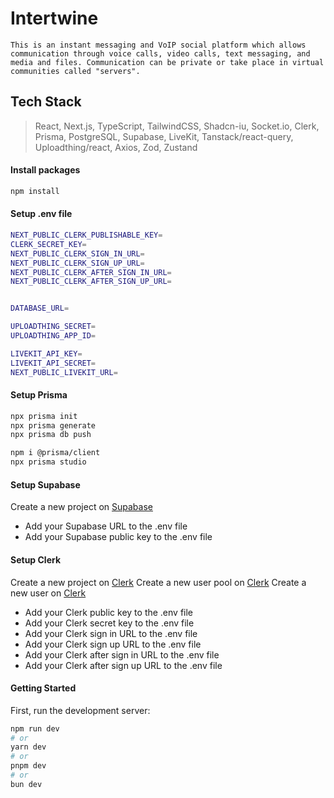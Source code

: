 # Intertwine

`This is an instant messaging and VoIP social platform which allows communication through voice calls, video calls, text messaging, and media and files. Communication can be private or take place in virtual communities called "servers".`

## Tech Stack

> React, Next.js, TypeScript, TailwindCSS, Shadcn-iu, Socket.io, Clerk, Prisma, PostgreSQL, Supabase, LiveKit, Tanstack/react-query, Uploadthing/react, Axios, Zod, Zustand

#### Install packages

```bash
npm install
```

#### Setup .env file

```bash
NEXT_PUBLIC_CLERK_PUBLISHABLE_KEY=
CLERK_SECRET_KEY=
NEXT_PUBLIC_CLERK_SIGN_IN_URL=
NEXT_PUBLIC_CLERK_SIGN_UP_URL=
NEXT_PUBLIC_CLERK_AFTER_SIGN_IN_URL=
NEXT_PUBLIC_CLERK_AFTER_SIGN_UP_URL=


DATABASE_URL=

UPLOADTHING_SECRET=
UPLOADTHING_APP_ID=

LIVEKIT_API_KEY=
LIVEKIT_API_SECRET=
NEXT_PUBLIC_LIVEKIT_URL=
```

#### Setup Prisma

```bash
npx prisma init
npx prisma generate
npx prisma db push

npm i @prisma/client
npx prisma studio
```

#### Setup Supabase

Create a new project on [Supabase](https://supabase.io/)

- Add your Supabase URL to the .env file
- Add your Supabase public key to the .env file

#### Setup Clerk

Create a new project on [Clerk](https://clerk.dev/)
Create a new user pool on [Clerk](https://clerk.dev/)
Create a new user on [Clerk](https://clerk.dev/)

- Add your Clerk public key to the .env file
- Add your Clerk secret key to the .env file
- Add your Clerk sign in URL to the .env file
- Add your Clerk sign up URL to the .env file
- Add your Clerk after sign in URL to the .env file
- Add your Clerk after sign up URL to the .env file

#### Getting Started

First, run the development server:

```bash
npm run dev
# or
yarn dev
# or
pnpm dev
# or
bun dev
```
